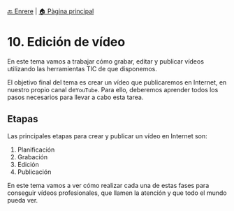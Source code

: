 [🔙 Enrere](../) | [🏠 Pàgina principal](http://danimrprofe.github.io/apuntes/)

# 10. Edición de vídeo

En este tema vamos a trabajar cómo grabar, editar y publicar vídeos utilizando las herramientas TIC de que disponemos.

El objetivo final del tema es crear un vídeo que publicaremos en Internet, en nuestro propio canal de``YouTube``. Para ello, deberemos aprender todos los pasos necesarios para llevar a cabo esta tarea.

## Etapas

Las principales etapas para crear y publicar un vídeo en Internet son:

1. Planificación
2. Grabación
3. Edición
4. Publicación

En este tema vamos a ver cómo realizar cada una de estas fases para conseguir vídeos profesionales, que llamen la atención y que todo el mundo pueda ver.

